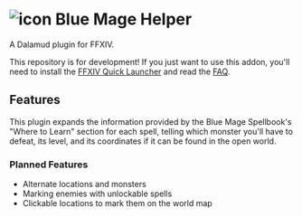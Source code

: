 # ![icon](https://raw.githubusercontent.com/markjsosnowski/BlueMageHelper/master/icon.png) Blue Mage Helper

A Dalamud plugin for FFXIV.

This repository is for development! If you just want to use this addon, you'll need to install the [FFXIV Quick Launcher](https://github.com/goatcorp/FFXIVQuickLauncher) and read the 
[FAQ](https://goatcorp.github.io/faq/dalamud_troubleshooting.html#q-how-do-i-installenable-plugins).

## Features 
This plugin expands the information provided by the Blue Mage Spellbook's "Where to Learn" section for each spell, telling which monster you'll have to defeat, its level, and its coordinates if it can be 
found in the open world.

### Planned Features
- Alternate locations and monsters
- Marking enemies with unlockable spells 
- Clickable locations to mark them on the world map

